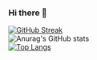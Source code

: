 ### Hi there 👋

<!--
**iamsad5566/iamsad5566** is a ✨ _special_ ✨ repository because its `README.md` (this file) appears on your GitHub profile.

Here are some ideas to get you started:

- 🔭 I’m currently working on ...
- 🌱 I’m currently learning ...
- 👯 I’m looking to collaborate on ...
- 🤔 I’m looking for help with ...
- 💬 Ask me about ...
- 📫 How to reach me: ...
- 😄 Pronouns: ...
- ⚡ Fun fact: ...
-->

[![GitHub Streak](https://streak-stats.demolab.com?user=iamsad5566&theme=dark)](https://git.io/streak-stats)   
![Anurag's GitHub stats](https://github-readme-stats-livid-omega-86.vercel.app/api?username=iamsad5566&show_icons=true&theme=dracula)   
[![Top Langs](https://github-readme-stats-livid-omega-86.vercel.app/api/top-langs/?username=iamsad5566&layout=donut-vertical)](https://github.com/iamsad5566/github-readme-stats)

